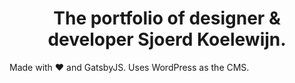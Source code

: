 <h1 align="center">
  The portfolio of designer & developer Sjoerd Koelewijn.  
</h1>

Made with ❤ and GatsbyJS. Uses WordPress as the CMS.